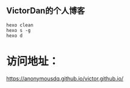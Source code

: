 ## VictorDan的个人博客

```shell
hexo clean
hexo s -g
hexo d
```

# 访问地址：

https://anonymousdq.github.io/victor.github.io/

